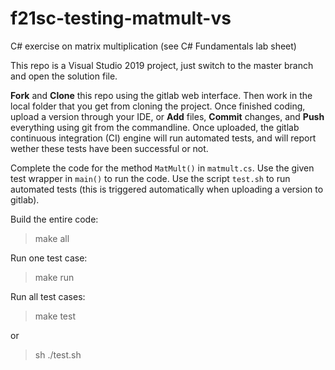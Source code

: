 # f21sc-testing-matmult-vs

C# exercise on matrix multiplication (see C# Fundamentals lab sheet)

This repo is a Visual Studio 2019 project, just switch to the master branch and open the solution file.

**Fork** and **Clone** this repo using the gitlab web interface. Then work in the local folder
that you get from cloning the project. Once finished coding, upload a version through your IDE,
or **Add** files, **Commit** changes, and **Push** everything using git from the commandline.
Once uploaded, the gitlab continuous integration (CI) engine will run automated tests, and will
report wether these tests have been successful or not.

Complete the code for the method `MatMult()` in `matmult.cs`.
Use the given test wrapper in `main()` to run the code.
Use the script `test.sh` to run automated tests (this is triggered automatically when uploading a version to gitlab).

Build the entire code:
> make all

Run one test case:
> make run

Run all test cases:
> make test

or
> sh ./test.sh

